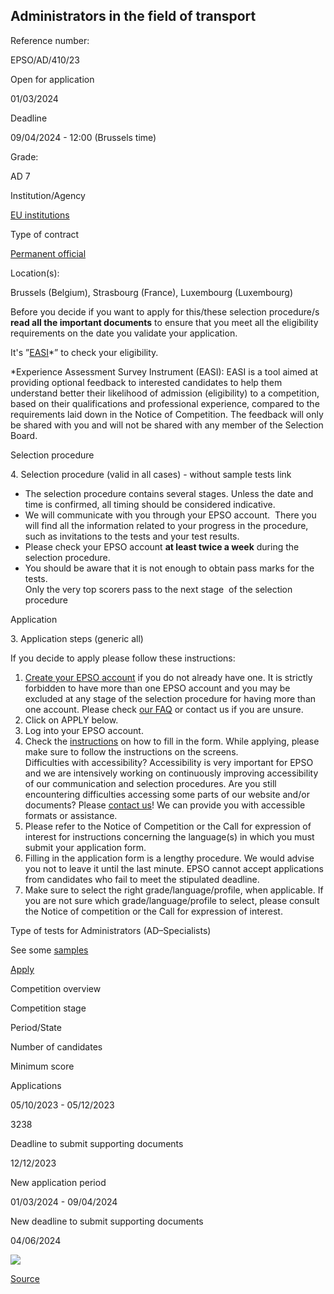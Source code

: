 Administrators in the field of transport
----------------------------------------

Reference number: 

EPSO/AD/410/23

  

Open for application

01/03/2024

Deadline

09/04/2024 - 12:00 (Brussels time)

Grade: 

AD 7

  

Institution/Agency

[EU institutions](/en/eu-institutions)

Type of contract

[Permanent official](/staff-categories)

Location(s): 

Brussels (Belgium), Strasbourg (France), Luxembourg (Luxembourg)

  

Before you decide if you want to apply for this/these selection procedure/s **read all the important documents** to ensure that you meet all the eligibility requirements on the date you validate your application.

It's ”[EASI](https://ec.europa.eu/eusurvey/runner/EPSO-AD-410-23_EASI)\*” to check your eligibility.

  
\*Experience Assessment Survey Instrument (EASI): EASI is a tool aimed at providing optional feedback to interested candidates to help them understand better their likelihood of admission (eligibility) to a competition, based on their qualifications and professional experience, compared to the requirements laid down in the Notice of Competition. The feedback will only be shared with you and will not be shared with any member of the Selection Board.

Selection procedure

4\. Selection procedure (valid in all cases) - without sample tests link

* The selection procedure contains several stages. Unless the date and time is confirmed, all timing should be considered indicative.
* We will communicate with you through your EPSO account.  There you will find all the information related to your progress in the procedure, such as invitations to the tests and your test results.
* Please check your EPSO account **at least twice a week** during the selection procedure.
* You should be aware that it is not enough to obtain pass marks for the tests.  
    Only the very top scorers pass to the next stage  of the selection procedure

Application

3\. Application steps (generic all)

If you decide to apply please follow these instructions:

1.  [Create your EPSO account](https://europa.eu/epso/application/passport/index.cfm?action=pdplegal&sb=1&comp_id=&lang=en) if you do not already have one. It is strictly forbidden to have more than one EPSO account and you may be excluded at any stage of the selection procedure for having more than one account. Please check [our FAQ](https://eu-careers.europa.eu/help/faq/epso-account-application/epso-account) or contact us if you are unsure.
2.  Click on APPLY below.
3.  Log into your EPSO account.
4.  Check the [instructions](/help/faq/epso-account-application) on how to fill in the form. While applying, please make sure to follow the instructions on the screens.  
    Difficulties with accessibility? Accessibility is very important for EPSO and we are intensively working on continuously improving accessibility of our communication and selection procedures. Are you still encountering difficulties accessing some parts of our website and/or documents? Please [contact us](/contact/form_en)! We can provide you with accessible formats or assistance.
5.  Please refer to the Notice of Competition or the Call for expression of interest for instructions concerning the language(s) in which you must submit your application form.
6.  Filling in the application form is a lengthy procedure. We would advise you not to leave it until the last minute. EPSO cannot accept applications from candidates who fail to meet the stipulated deadline.
7.  Make sure to select the right grade/language/profile, when applicable. If you are not sure which grade/language/profile to select, please consult the Notice of competition or the Call for expression of interest.

Type of tests for Administrators (AD–Specialists)

See some [samples](/node/13572)

[Apply](https://europa.eu/epso/application/passport/login.cfm?comp_id=6048)

Competition overview

Competition stage

Period/State

Number of candidates

Minimum score

Applications

05/10/2023 - 05/12/2023

3238

Deadline to submit supporting documents

12/12/2023

New application period

01/03/2024 - 09/04/2024

New deadline to submit supporting documents

04/06/2024

![](/sites/default/files/styles/infogra/public/2024-02/EPS-23-003-Field%20Transport%20job-all%20languages-update_EN_0.png?itok=BtAqY48v)

[Source](https://eu-careers.europa.eu/en/job-opportunities/administrators-field-transport)